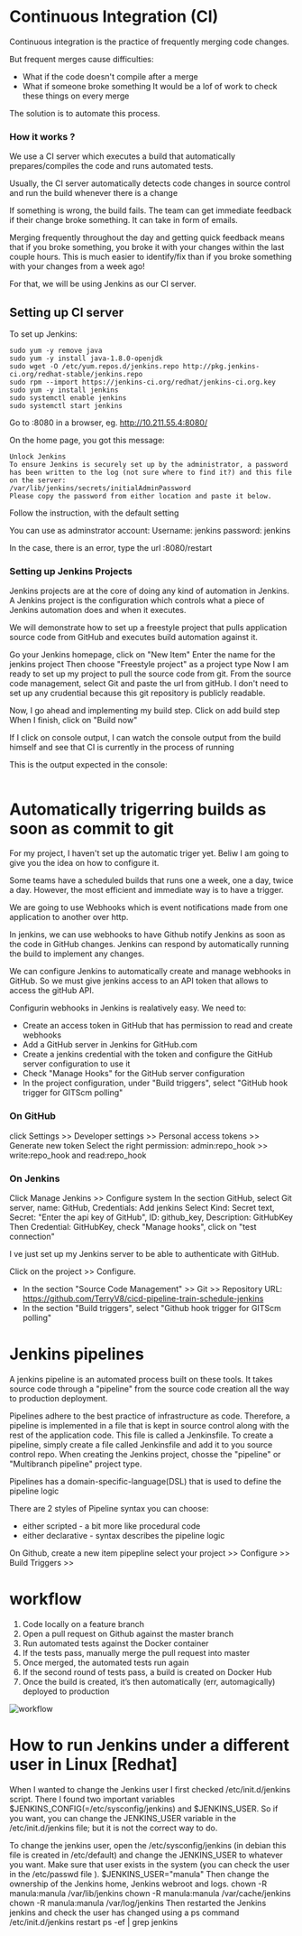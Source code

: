 # Continuous Integration (CI)

Continuous integration is the practice of frequently merging code changes.

But frequent merges cause difficulties:
- What if the code doesn't compile after a merge
- What if someone broke something
It would be a lof of work to check these things on every merge

The solution is to automate this process.

### How it works ?
We use a CI server which executes a build that automatically prepares/compiles the code and runs automated tests.

Usually, the CI server automatically detects code changes in source control and run the build whenever there is a change

If something is wrong, the build fails. The team can get immediate feedback if their change broke something. It can take in form of emails.

Merging frequently throughout the day and getting quick feedback means that if you broke something, you broke it with your changes within the last couple hours. This is much easier to identify/fix than if you broke something with your changes from a week ago!

For that, we will be using Jenkins as our CI server.

## Setting up CI server

To set up Jenkins:
```console
sudo yum -y remove java
sudo yum -y install java-1.8.0-openjdk
sudo wget -O /etc/yum.repos.d/jenkins.repo http://pkg.jenkins-ci.org/redhat-stable/jenkins.repo
sudo rpm --import https://jenkins-ci.org/redhat/jenkins-ci.org.key
sudo yum -y install jenkins
sudo systemctl enable jenkins
sudo systemctl start jenkins
```

Go to <your server address>:8080 in a browser,
eg. http://10.211.55.4:8080/

On the home page, you got this message:
```console
Unlock Jenkins
To ensure Jenkins is securely set up by the administrator, a password has been written to the log (not sure where to find it?) and this file on the server:
/var/lib/jenkins/secrets/initialAdminPassword
Please copy the password from either location and paste it below.
```
Follow the instruction, with the default setting

You can use as adminstrator account:
Username: jenkins
password: jenkins

In the case, there is an error, type the url <your server address>:8080/restart
  
 
### Setting up Jenkins Projects
Jenkins projects are at the core of doing any kind of automation in Jenkins. 
A Jenkins project is the configuration which controls what a piece of Jenkins automation does and when it executes.

We will demonstrate how to set up a freestyle project that pulls application source code from GitHub and executes build automation against it. 

Go your Jenkins homepage,
click on "New Item"
Enter the name for the jenkins project
Then choose "Freestyle project" as a project type
Now I am ready to set up my project to pull the source code from git.
From the source code management, select Git and paste the url from gitHub. I don't need to set up any crudential because this git repository is publicly readable.

Now, I go ahead and implementing my build step. Click on add build step
When I finish, click on "Build now"

If I click on console output, I can watch the console output from the build himself
and see that CI is currently in the process of running

This is the output expected in the console:
```console

```

# Automatically trigerring builds as soon as commit to git

For my project, I haven't set up the automatic triger yet.
Beliw I am going to give you the idea on how to configure it.

Some teams have a scheduled builds that runs one a week, one a day, twice a day.
However, the most efficient and immediate way is to have a trigger.

We are going to use Webhooks which is event notifications made from one application to another over http.

In jenkins, we can use webhooks to have Github notify Jenkins as soon as the code in GitHub changes.
Jenkins can respond by automatically running the build to implement any changes.

We can configure Jenkins to automatically create and manage webhooks in GitHub.
So we must give jenkins access to an API token that allows to access the gitHub API.

Configurin webhooks in Jenkins is realatively easy. We need to:
- Create an access token in GitHub that has permission to read and create webhooks
- Add a GitHub server in Jenkins for GitHub.com
- Create a jenkins credential with the token and configure the GitHub server configuration to use it
- Check "Manage Hooks" for the GitHub server configuration
- In the project configuration, under "Build triggers", select "GitHub hook trigger for GITScm polling"

### On GitHub
click Settings >> Developer settings >> Personal access tokens >> Generate new token
Select the right permission: admin:repo_hook >> write:repo_hook and read:repo_hook

### On Jenkins
Click Manage Jenkins >> Configure system
In the section GitHub, select Git server, name: GitHub, Credentials: Add jenkins
Select Kind: Secret text, Secret: "Enter the api key of GitHub", ID: github_key, Description: GitHubKey
Then Credential: GitHubKey, check "Manage hooks", click on "test connection"

I ve just set up my Jenkins server to be able to authenticate with GitHub.

Click on the project >> Configure. 
- In the section "Source Code Management" >> Git >> Repository URL: https://github.com/TerryV8/cicd-pipeline-train-schedule-jenkins
- In the section  "Build triggers", select "Github hook trigger for GITScm polling"

# Jenkins pipelines

A jenkins pipeline is an automated process built on these tools. It takes source code through a "pipeline" from the source code creation all the way to production deployment.

Pipelines adhere to the best practice of infrastructure as code. Therefore, a pipeline is implemented in a file that is kept in source control along with the rest of the application code. This file is called a Jenkinsfile.
To create a pipeline, simply create a file called Jenkinsfile and add it to you source control repo.
When creating the Jenkins project, chosse the "pipeline" or "Multibranch pipeline" project type.

Pipelines has a domain-specific-language(DSL) that is used to define the pipeline logic

There are 2 styles of Pipeline syntax you can choose:
- either scripted - a bit more like procedural code
- either declarative - syntax describes the pipeline logic


On Github, create a new item pipepline
select your project >> Configure >> Build Triggers >> 


# workflow

1. Code locally on a feature branch
2. Open a pull request on Github against the master branch
3. Run automated tests against the Docker container
4. If the tests pass, manually merge the pull request into master
5. Once merged, the automated tests run again
6. If the second round of tests pass, a build is created on Docker Hub
7. Once the build is created, it’s then automatically (err, automagically) deployed to production



![workflow](https://files.realpython.com/media/steps.91fb3b3eef5a.jpg)


# How to run Jenkins under a different user in Linux [Redhat]
When I wanted to change the Jenkins user I first checked /etc/init.d/jenkins script.  There I found two important variables $JENKINS_CONFIG(=/etc/sysconfig/jenkins) and $JENKINS_USER. So if you want, you can change the JENKINS_USER variable in the /etc/init.d/jenkins file; but it is not the correct way to do.

To change the jenkins user, open the /etc/sysconfig/jenkins (in debian this file is created in /etc/default) and change the JENKINS_USER to whatever you want. Make sure that user exists in the system (you can check the user in the /etc/passwd file ).
$JENKINS_USER="manula"
Then change the ownership of the Jenkins home, Jenkins webroot and logs.
chown -R manula:manula /var/lib/jenkins 
chown -R manula:manula /var/cache/jenkins
chown -R manula:manula /var/log/jenkins
Then restarted the Jenkins jenkins and check the user has changed using a ps command 
/etc/init.d/jenkins restart
ps -ef | grep jenkins


